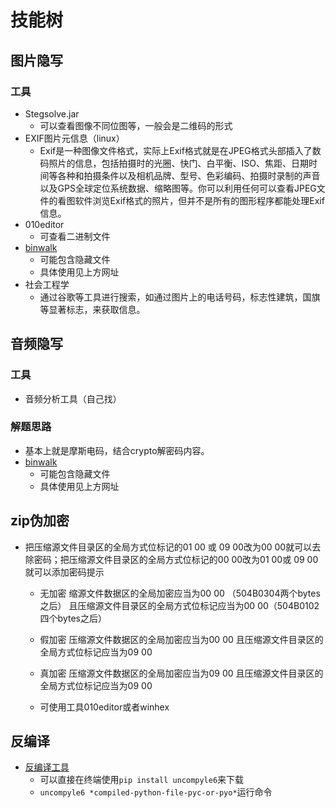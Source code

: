 # 技能树
## 图片隐写
### 工具
- Stegsolve.jar
  - 可以查看图像不同位图等，一般会是二维码的形式
- EXIF图片元信息（linux）
  - Exif是一种图像文件格式，实际上Exif格式就是在JPEG格式头部插入了数码照片的信息，包括拍摄时的光圈、快门、白平衡、ISO、焦距、日期时间等各种和拍摄条件以及相机品牌、型号、色彩编码、拍摄时录制的声音以及GPS全球定位系统数据、缩略图等。你可以利用任何可以查看JPEG文件的看图软件浏览Exif格式的照片，但并不是所有的图形程序都能处理Exif信息。
- 010editor
  - 可查看二进制文件
- [binwalk](https://hackfun.org/2017/09/07/Kali-Linux%E5%8F%96%E8%AF%81%E5%88%86%E6%9E%90%E4%B9%8BBinwalk/)
  - 可能包含隐藏文件
  - 具体使用见上方网址
- 社会工程学
  - 通过谷歌等工具进行搜索，如通过图片上的电话号码，标志性建筑，国旗等显著标志，来获取信息。


## 音频隐写
### 工具
- 音频分析工具（自己找）
### 解题思路
- 基本上就是摩斯电码，结合crypto解密码内容。
- [binwalk](https://hackfun.org/2017/09/07/Kali-Linux%E5%8F%96%E8%AF%81%E5%88%86%E6%9E%90%E4%B9%8BBinwalk/)
  - 可能包含隐藏文件
  - 具体使用见上方网址

## zip伪加密
- 把压缩源文件目录区的全局方式位标记的01 00 或 09 00改为00 00就可以去除密码；把压缩源文件目录区的全局方式位标记的00 00改为01  00或 09 00就可以添加密码提示
  - 无加密
    缩源文件数据区的全局加密应当为00 00  （504B0304两个bytes之后）
    且压缩源文件目录区的全局方式位标记应当为00 00（504B0102四个bytes之后）

  - 假加密
    压缩源文件数据区的全局加密应当为00 00 
    且压缩源文件目录区的全局方式位标记应当为09 00

  - 真加密
    压缩源文件数据区的全局加密应当为09 00 
    且压缩源文件目录区的全局方式位标记应当为09 00 
  - 可使用工具010editor或者winhex

## 反编译
- [反编译工具](https://github.com/rocky/python-uncompyle6/)
  - 可以直接在终端使用`pip install uncompyle6`来下载
  - `uncompyle6 *compiled-python-file-pyc-or-pyo*`运行命令